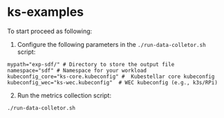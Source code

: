 # ks-examples

To start proceed as following:

1. Configure the following parameters in the `./run-data-colletor.sh` script:

```
mypath="exp-sdf/" # Directory to store the output file
namespace="sdf" # Namespace for your workload
kubeconfig_core="ks-core.kubeconfig" #  Kubestellar core kubeconfig
kubeconfig_wec="ks-wec.kubeconfig"  # WEC kubeconfig (e.g., k3s/RPi)
```

2. Run the metrics collection script:

```
./run-data-colletor.sh
```
